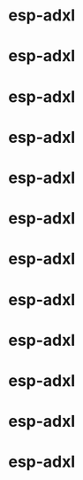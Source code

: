 # esp-adxl
# esp-adxl
# esp-adxl
# esp-adxl
# esp-adxl
# esp-adxl
# esp-adxl
# esp-adxl
# esp-adxl
# esp-adxl
# esp-adxl
# esp-adxl
